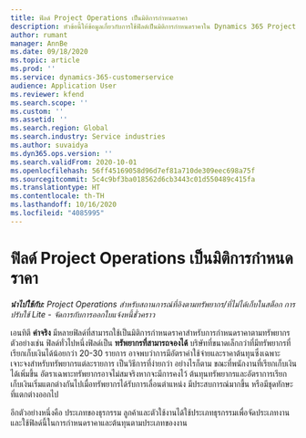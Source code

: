 ```yaml
---
title: ฟิลด์ Project Operations เป็นมิติการกำหนดราคา
description: หัวข้อนี้ให้ข้อมูลเกี่ยวกับการใช้ฟิลด์เป็นมิติการกำหนดราคาใน Dynamics 365 Project Operations
author: rumant
manager: AnnBe
ms.date: 09/18/2020
ms.topic: article
ms.prod: ''
ms.service: dynamics-365-customerservice
audience: Application User
ms.reviewer: kfend
ms.search.scope: ''
ms.custom: ''
ms.assetid: ''
ms.search.region: Global
ms.search.industry: Service industries
ms.author: suvaidya
ms.dyn365.ops.version: ''
ms.search.validFrom: 2020-10-01
ms.openlocfilehash: 56ff45169058d96d7ef81a710de309eec698a75f
ms.sourcegitcommit: 5c4c9bf3ba018562d6cb3443c01d550489c415fa
ms.translationtype: HT
ms.contentlocale: th-TH
ms.lasthandoff: 10/16/2020
ms.locfileid: "4085995"
---
```

# <a name="project-operations-fields-as-pricing-dimensions"></a>ฟิลด์ Project Operations เป็นมิติการกำหนดราคา

_**นำไปใช้กับ:** Project Operations สำหรับสถานการณ์ที่อิงตามทรัพยากร/ที่ไม่ได้เก็บในสต็อก การปรับใช้ Lite - จัดการกับการออกใบแจ้งหนี้ชั่วคราว_

เอนทิตี **ค่าจริง** มีหลายฟิลด์ที่สามารถใช้เป็นมิติการกำหนดราคาสำหรับการกำหนดราคาตามทรัพยากร ตัวอย่างเช่น ฟิลด์ทั่วไปหนึ่งฟิลด์เป็น **ทรัพยากรที่สามารถจองได้** บริษัทที่ขนาดเล็กกว่าที่มีทรัพยากรที่เรียกเก็บเงินได้น้อยกว่า 20-30 รายการ อาจพบว่าการมีอัตราค่าใช้จ่ายและราคาต้นทุนซึ่งเฉพาะเจาะจงสำหรับทรัพยากรแต่ละรายการ เป็นวิธีการที่ง่ายกว่า อย่างไรก็ตาม ขณะที่พนักงานที่เรียกเก็บเงินได้เพิ่มขึ้น อัตราเฉพาะทรัพยากรอาจไม่สมจริงหากจะมีการคงไว้ ต้นทุนทรัพยากรและอัตราการเรียกเก็บเงินเริ่มแตกต่างกันไปเมื่อทรัพยากรได้รับการเลื่อนตำแหน่ง มีประสบการณ์มากขึ้น หรือมีชุดทักษะที่แตกต่างออกไป 

อีกตัวอย่างหนึ่งคือ ประเภทของธุรกรรม ลูกค้าและตัวใช้งานได้ใช้ประเภทธุรกรรมเพื่อจัดประเภทงาน และใช้ฟิลด์นี้ในการกำหนดราคาและต้นทุนตามประเภทของงาน
